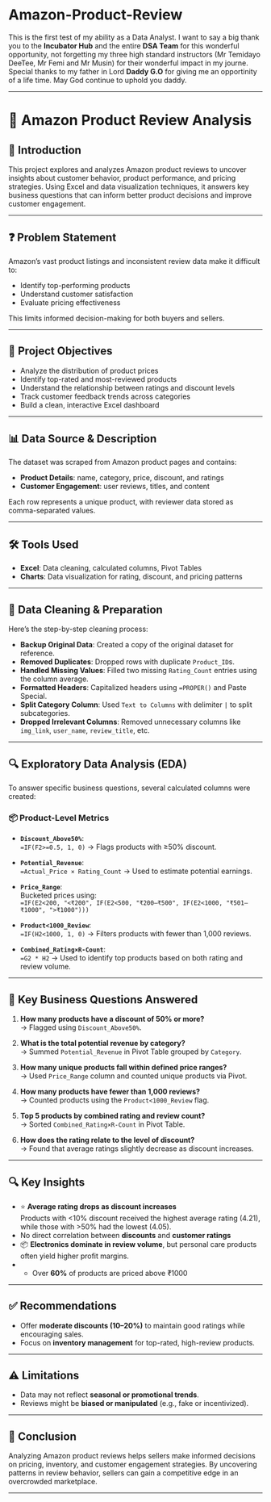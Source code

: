 # Amazon-Product-Review
This is the first test of my ability as a Data Analyst. I want to say a big thank you to the **Incubator Hub** and the entire **DSA Team** for this wonderful opportunity,
not forgetting my three high standard instructors (Mr Temidayo DeeTee, Mr Femi and Mr Musin) for their wonderful impact in my journe.
Special thanks to my father in Lord **Daddy G.O** for giving me an opportinity of a life time. May God continue to uphold you daddy.

---

# 🛒 Amazon Product Review Analysis

## 📌 Introduction
This project explores and analyzes Amazon product reviews to uncover insights about customer behavior, product performance, and pricing strategies. 
Using Excel and data visualization techniques, it answers key business questions that can inform better product decisions and improve customer engagement.

---

## ❓ Problem Statement
Amazon’s vast product listings and inconsistent review data make it difficult to:
- Identify top-performing products
- Understand customer satisfaction
- Evaluate pricing effectiveness

This limits informed decision-making for both buyers and sellers.

---

## 🎯 Project Objectives
- Analyze the distribution of product prices  
- Identify top-rated and most-reviewed products  
- Understand the relationship between ratings and discount levels  
- Track customer feedback trends across categories  
- Build a clean, interactive Excel dashboard  

---

## 📊 Data Source & Description
The dataset was scraped from Amazon product pages and contains:
- **Product Details**: name, category, price, discount, and ratings  
- **Customer Engagement**: user reviews, titles, and content  

Each row represents a unique product, with reviewer data stored as comma-separated values.

---

## 🛠 Tools Used

- **Excel**: Data cleaning, calculated columns, Pivot Tables  
- **Charts**: Data visualization for rating, discount, and pricing patterns

--- 

## 🧹 Data Cleaning & Preparation
Here’s the step-by-step cleaning process:

- **Backup Original Data**: Created a copy of the original dataset for reference.
- **Removed Duplicates**: Dropped rows with duplicate `Product_ID`s.
- **Handled Missing Values**: Filled two missing `Rating_Count` entries using the column average.
- **Formatted Headers**: Capitalized headers using `=PROPER()` and Paste Special.
- **Split Category Column**: Used `Text to Columns` with delimiter `|` to split subcategories.
- **Dropped Irrelevant Columns**: Removed unnecessary columns like `img_link`, `user_name`, `review_title`, etc.

---

## 🔍 Exploratory Data Analysis (EDA)

To answer specific business questions, several calculated columns were created:

### 📦 Product-Level Metrics
- **`Discount_Above50%`**:  
  `=IF(F2>=0.5, 1, 0)` → Flags products with ≥50% discount.

- **`Potential_Revenue`**:  
  `=Actual_Price × Rating_Count` → Used to estimate potential earnings.

- **`Price_Range`**:  
  Bucketed prices using:  
  `=IF(E2<200, "<₹200", IF(E2<500, "₹200–₹500", IF(E2<1000, "₹501–₹1000", ">₹1000")))`

- **`Product<1000_Review`**:  
  `=IF(H2<1000, 1, 0)` → Filters products with fewer than 1,000 reviews.

- **`Combined_Rating×R-Count`**:  
  `=G2 * H2` → Used to identify top products based on both rating and review volume.

---

## 📌 Key Business Questions Answered

1. **How many products have a discount of 50% or more?**  
   → Flagged using `Discount_Above50%`.

2. **What is the total potential revenue by category?**  
   → Summed `Potential_Revenue` in Pivot Table grouped by `Category`.

3. **How many unique products fall within defined price ranges?**  
   → Used `Price_Range` column and counted unique products via Pivot.

4. **How many products have fewer than 1,000 reviews?**  
   → Counted products using the `Product<1000_Review` flag.

5. **Top 5 products by combined rating and review count?**  
   → Sorted `Combined_Rating×R-Count` in Pivot Table.

6. **How does the rating relate to the level of discount?**  
   → Found that average ratings slightly decrease as discount increases.

---

## 🔍 Key Insights

- ⭐ **Average rating drops as discount increases**  
  Products with <10% discount received the highest average rating (4.21), while those with >50% had the lowest (4.05).
- No direct correlation between **discounts** and **customer ratings**
- 📦 **Electronics dominate in review volume**, but personal care products often yield higher profit margins.
- - Over **60%** of products are priced above ₹1000

---

## ✅ Recommendations

- Offer **moderate discounts (10–20%)** to maintain good ratings while encouraging sales.  
- Focus on **inventory management** for top-rated, high-review products.

---

## ⚠️ Limitations

- Data may not reflect **seasonal or promotional trends**.  
- Reviews might be **biased or manipulated** (e.g., fake or incentivized).  

---

## 🧾 Conclusion

Analyzing Amazon product reviews helps sellers make informed decisions on pricing, inventory, and customer engagement strategies. 
By uncovering patterns in review behavior, sellers can gain a competitive edge in an overcrowded marketplace.

---



